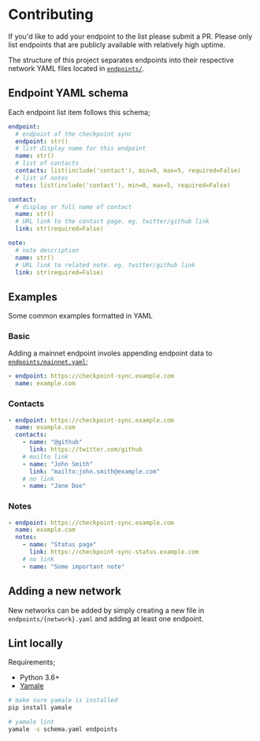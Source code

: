 # Contributing

If you'd like to add your endpoint to the list please submit a PR. Please only list endpoints that are publicly available with relatively high uptime.

The structure of this project separates endpoints into their respective network YAML files located in [`endpoints/`](./endpoints/).

## Endpoint YAML schema

Each endpoint list item follows this schema;
```yaml
endpoint:
  # endpoint of the checkpoint sync
  endpoint: str()
  # list display name for this endpoint
  name: str()
  # list of contacts
  contacts: list(include('contact'), min=0, max=5, required=False)
  # list of notes
  notes: list(include('contact'), min=0, max=5, required=False)

contact:
  # display or full name of contact
  name: str()
  # URL link to the contact page. eg. twitter/github link
  link: str(required=False)

note:
  # note description
  name: str()
  # URL link to related note. eg. twitter/github link
  link: str(required=False)
```

## Examples

Some common examples formatted in YAML

### Basic

Adding a mainnet endpoint involes appending endpoint data to [`endpoints/mainnet.yaml`](./endpoints/mainnet.yaml);
```yaml
- endpoint: https://checkpoint-sync.example.com
  name: example.com
```

### Contacts

```yaml
- endpoint: https://checkpoint-sync.example.com
  name: example.com
  contacts:
    - name: "@github"
      link: https://twitter.com/github
    # mailto link
    - name: "John Smith"
      link: "mailto:john.smith@example.com"
    # no link
    - name: "Jane Doe"
```

### Notes

```yaml
- endpoint: https://checkpoint-sync.example.com
  name: example.com
  notes:
    - name: "Status page"
      link: https://checkpoint-sync-status.example.com
    # no link
    - name: "Some important note"
```

## Adding a new network

New networks can be added by simply creating a new file in `endpoints/{network}.yaml` and adding at least one endpoint.

## Lint locally

Requirements;
- Python 3.6+
- [Yamale](https://github.com/23andMe/Yamale)

```bash
# make sure yamale is installed
pip install yamale

# yamale lint
yamale -s schema.yaml endpoints
```
